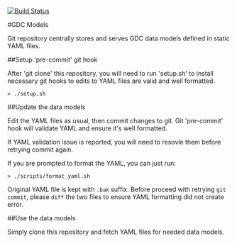 [![Build Status](https://travis-ci.org/NCI-GDC/gdc-models.svg)](https://travis-ci.org/NCI-GDC/gdc-models)

#GDC Models

Git repository centrally stores and serves GDC data models defined in static YAML files.

##Setup 'pre-commit' git hook

After 'git clone' this repository, you will need to run 'setup.sh' to install necessary
git hooks to edits to YAML files are valid and well formatted.

```
> ./setup.sh
```

##Update the data models

Edit the YAML files as usual, then commit changes to git. Git 'pre-commit' hook will
validate YAML and ensure it's well formatted.

If YAML validation issue is reported, you will need to resovle them before retrying commit again.

If you are prompted to format the YAML, you can just run:
```
> ./scripts/format_yaml.sh
```
Original YAML file is kept with `.bak` suffix. Before proceed with retrying `git commit`, please `diff` the two files to ensure YAML formatting did not create error.

##Use the data models

Simply clone this repository and fetch YAML files for needed data models.
